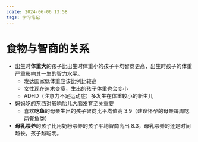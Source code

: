 ```yaml
---
cdate: 2024-06-06 13:58
tags: 学习笔记 
---
```


# 食物与智商的关系

- 出生时**体重大**的孩子比出生时体重小的孩子平均智商更高，出生时孩子的体重严重影响其一生的智力水平。
	- 发达国家低体重应该比例比较高
	- 女性现在追求变瘦，生出的孩子体重也会变小
	- ADHD（注意力不足运动症）多发生在体重较小的新生儿
- 妈妈吃的东西对影响胎儿大脑发育至关重要
	- 喜欢**吃鱼**的母亲生出的孩子智商比平均值高 3.9（建议怀孕的母亲每周吃两餐鱼类）
- **母乳喂养**的孩子比用奶粉喂养的孩子平均智商高出 8.3，母乳喂养的还是时间越长，孩子越聪明。